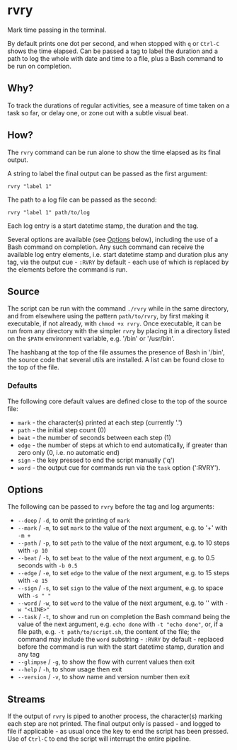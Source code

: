 # rvry

Mark time passing in the terminal.

By default prints one dot per second, and when stopped with `q` or `Ctrl-C` shows the time elapsed. Can be passed a tag to label the duration and a path to log the whole with date and time to a file, plus a Bash command to be run on completion.

## Why?

To track the durations of regular activities, see a measure of time taken on a task so far, or delay one, or zone out with a subtle visual beat.

## How?

The `rvry` command can be run alone to show the time elapsed as its final output.

A string to label the final output can be passed as the first argument:

```shell
rvry "label 1"
```

The path to a log file can be passed as the second:

```shell
rvry "label 1" path/to/log
```

Each log entry is a start datetime stamp, the duration and the tag.

Several options are available (see [Options](#options) below), including the use of a Bash command on completion. Any such command can receive the available log entry elements, i.e. start datetime stamp and duration plus any tag, via the output cue - `:RVRY` by default - each use of which is replaced by the elements before the command is run.

## Source

The script can be run with the command `./rvry` while in the same directory, and from elsewhere using the pattern `path/to/rvry`, by first making it executable, if not already, with `chmod +x rvry`. Once executable, it can be run from any directory with the simpler `rvry` by placing it in a directory listed on the `$PATH` environment variable, e.g. '/bin' or '/usr/bin'.

The hashbang at the top of the file assumes the presence of Bash in '/bin', the source code that several utils are installed. A list can be found close to the top of the file.

### Defaults

The following core default values are defined close to the top of the source file:

- `mark` - the character(s) printed at each step (currently '.')
- `path` - the initial step count (0)
- `beat` - the number of seconds between each step (1)
- `edge` - the number of steps at which to end automatically, if greater than zero only (0, i.e. no automatic end)
- `sign` - the key pressed to end the script manually ('q')
- `word` - the output cue for commands run via the `task` option (':RVRY').

## Options

The following can be passed to `rvry` before the tag and log arguments:

- `--deep` / `-d`, to omit the printing of `mark`
- `--mark` / `-m`, to set `mark` to the value of the next argument, e.g. to '+' with `-m +`
- `--path` / `-p`, to set `path` to the value of the next argument, e.g. to 10 steps with `-p 10`
- `--beat` / `-b`, to set `beat` to the value of the next argument, e.g. to 0.5 seconds with `-b 0.5`
- `--edge` / `-e`, to set `edge` to the value of the next argument, e.g. to 15 steps with `-e 15`
- `--sign` / `-s`, to set `sign` to the value of the next argument, e.g. to space with `-s " "`
- `--word` / `-w`, to set `word` to the value of the next argument, e.g. to '<LINE>' with `-w "<LINE>"`
- `--task` / `-t`, to show and run on completion the Bash command being the value of the next argument, e.g. `echo done` with `-t "echo done"`, or, if a file path, e.g. `-t path/to/script.sh`, the content of the file; the command may include the `word` substring - `:RVRY` by default - replaced before the command is run with the start datetime stamp, duration and any tag
- `--glimpse` / `-g`, to show the flow with current values then exit
- `--help` / `-h`, to show usage then exit
- `--version` / `-v`, to show name and version number then exit

## Streams

If the output of `rvry` is piped to another process, the character(s) marking each step are not printed. The final output only is passed - and logged to file if applicable - as usual once the key to end the script has been pressed. Use of `Ctrl-C` to end the script will interrupt the entire pipeline.

